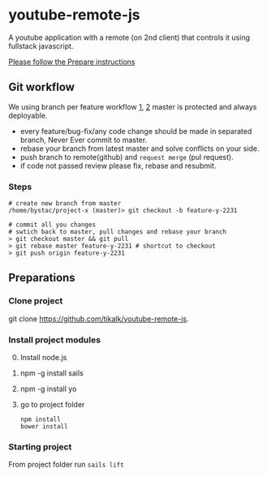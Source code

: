 youtube-remote-js
=================
A youtube application with a remote (on 2nd client) that controls it using fullstack javascript.

[Please follow the Prepare instructions](https://github.com/tikalk/youtube-remote-js/wiki/Prepare)

Git workflow
-----

We using branch per feature workflow [1](http://randyfay.com/content/rebase-workflow-git), [2](http://www.atlassian.com/git/workflows#!workflow-feature-branch) master is protected and always deployable.
- every feature/bug-fix/any code change should be made in separated branch, Never Ever commit to master.
- rebase your branch from latest master and solve conflicts on your side.
- push branch to remote(github) and `request merge` (pul request).
- if code not passed review please fix, rebase and resubmit.

### Steps
```
# create new branch from master
/home/bystac/project-x (master)> git checkout -b feature-y-2231

# commit all you changes
# swtich back to master, pull changes and rebase your branch
> git checkout master && git pull
> git rebase master feature-y-2231 # shortcut to checkout 
> git push origin feature-y-2231
```

Preparations
---

### Clone project
git clone https://github.com/tikalk/youtube-remote-js.

### Install project modules

0. Install node.js
1. npm -g install sails
2. npm -g install yo
3. go to project folder

	```
	npm install
	bower install
	```

### Starting project

From project folder run `sails lift`
